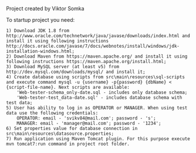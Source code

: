 Project created by Viktor Somka

To startup project you need:

    1) Download JDK 1.8 from http://www.oracle.com/technetwork/java/javase/downloads/index.html and install it using following instructions http://docs.oracle.com/javase/7/docs/webnotes/install/windows/jdk-installation-windows.html;
    2) Download Maven from https://maven.apache.org/ and install it using following instructions https://maven.apache.org/install.html;
    3) Download MySQL server (at least v5) from http://dev.mysql.com/downloads/mysql/ and install it;
    4) Create database using scripts from src\main\resources\sql-scripts and execute command mysql -u {username} -p{password} {dbName} < {script-file-name}. Next scripts are available:
        'Web-tester-schema_only-date.sql - includes only database schema;
        'Web-tester-test_data-date.sql' - includes database schema with test data;
    5) User has ability to log in as OPERATOR or MANAGER. When using test data use the following credentials:
        OPERATOR: email - 'svikv84@mail.com'; password - 's';
        MANAGER: email - 'manager@mail.com'; password - '1234';
    6) Set properties value for database connection in src\main\resources\datasource.properties;
    7) Run application using Maven Tomcat plugin. For this purpose execute mvn tomcat7:run command in project root folder.
